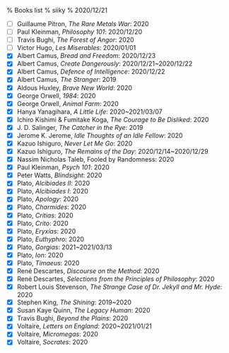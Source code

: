 % Books list
% siiky
% 2020/12/21

 - [ ] Guillaume Pitron, _The Rare Metals War_: 2020
 - [ ] Paul Kleinman, _Philosophy 101_: 2020/12/20
 - [ ] Travis Bughi, _The Forest of Angor_: 2020
 - [ ] Victor Hugo, _Les Miserables_: 2020/01/01
 - [X] Albert Camus, _Bread and Freedom_: 2020/12/23
 - [X] Albert Camus, _Create Dangerously_: 2020/12/21~2020/12/22
 - [X] Albert Camus, _Defence of Intelligence_: 2020/12/22
 - [X] Albert Camus, _The Stranger_: 2019
 - [X] Aldous Huxley, _Brave New World_: 2020
 - [X] George Orwell, _1984_: 2020
 - [X] George Orwell, _Animal Farm_: 2020
 - [X] Hanya Yanagihara, _A Little Life_: 2020~2021/03/07
 - [X] Ichiro Kishimi & Fumitake Koga, _The Courage to Be Disliked_: 2020
 - [X] J. D. Salinger, _The Catcher in the Rye_: 2019
 - [X] Jerome K. Jerome, _Idle Thoughts of an Idle Fellow_: 2020
 - [X] Kazuo Ishiguro, _Never Let Me Go_: 2020
 - [X] Kazuo Ishiguro, _The Remains of the Day_: 2020/12/14~2020/12/29
 - [X] Nassim Nicholas Taleb, Fooled by Randomness: 2020
 - [X] Paul Kleinman, _Psych 101_: 2020
 - [X] Peter Watts, _Blindsight_: 2020
 - [X] Plato, _Alcibiades II_: 2020
 - [X] Plato, _Alcibiades I_: 2020
 - [X] Plato, _Apology_: 2020
 - [X] Plato, _Charmides_: 2020
 - [X] Plato, _Critias_: 2020
 - [X] Plato, _Crito_: 2020
 - [X] Plato, _Eryxias_: 2020
 - [X] Plato, _Euthyphro_: 2020
 - [X] Plato, _Gorgias_: 2021~2021/03/13
 - [X] Plato, _Ion_: 2020
 - [X] Plato, _Timaeus_: 2020
 - [X] René Descartes, _Discourse on the Method_: 2020
 - [X] René Descartes, _Selections from the Principles of Philosophy_: 2020
 - [X] Robert Louis Stevenson, _The Strange Case of Dr. Jekyll and Mr. Hyde_: 2020
 - [X] Stephen King, _The Shining_: 2019~2020
 - [X] Susan Kaye Quinn, _The Legacy Human_: 2020
 - [X] Travis Bughi, _Beyond the Plains_: 2020
 - [X] Voltaire, _Letters on England_: 2020~2021/01/21
 - [X] Voltaire, _Micromegas_: 2020
 - [X] Voltaire, _Socrates_: 2020
